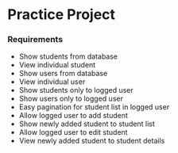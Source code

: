 # Practice Project

### Requirements

- Show students from database
- View individual student
- Show users from database
- View individual user
- Show students only to logged user
- Show users only to logged user
- Easy pagination for student list in logged user
- Allow logged user to add student
- Show newly added student to student list
- Allow logged user to edit student
- View newly added student to student details
